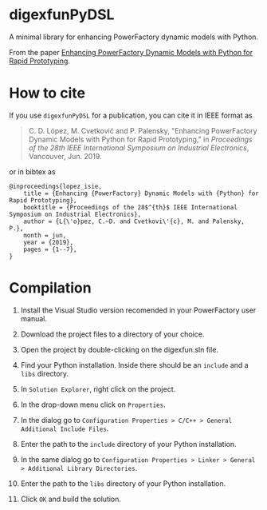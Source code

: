 # digexfunPyDSL

A minimal library for enhancing PowerFactory dynamic models with Python.

From the paper [Enhancing PowerFactory Dynamic Models with Python for Rapid Prototyping](https://claudiodavidlopez.github.io/pdf/Lopez2019a.pdf).

# How to cite

If you use `digexfunPyDSL` for a publication, you can cite it in IEEE format as

> C. D. López, M. Cvetković and P. Palensky, "Enhancing PowerFactory Dynamic Models with Python for Rapid Prototyping," in *Proceedings of the 28th IEEE International Symposium on Industrial Electronics*, Vancouver, Jun. 2019.

or in bibtex as

```
@inproceedings{lopez_isie,
	title = {Enhancing {PowerFactory} Dynamic Models with {Python} for Rapid Prototyping},
	booktitle = {Proceedings of the 28$^{th}$ IEEE International Symposium on Industrial Electronics},
	author = {L{\'o}pez, C.~D. and Cvetkovi\'{c}, M. and Palensky, P.},
	month = jun,
	year = {2019},
	pages = {1--7},
}
```

# Compilation

1. Install the Visual Studio version recomended in your PowerFactory user manual.

2. Download the project files to a directory of your choice.

3. Open the project by double-clicking on the digexfun.sln file.

4. Find your Python installation. Inside there should be an `include` and a `libs` directory.

5. In `Solution Explorer`, right click on the project.

6. In the drop-down menu click on `Properties`.

7. In the dialog go to `Configuration Properties > C/C++ > General Additional Include Files`.

8. Enter the path to the `include` directory of your Python installation.

9. In the same dialog go to `Configuration Properties > Linker > General > Additional Library Directories`.

10. Enter the path to the `libs` directory of your Python installation.

11. Click `OK` and build the solution.
